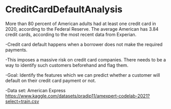 # CreditCardDefaultAnalysis

More than 80 percent of American adults had at least one credit card in 2020, according to the Federal Reserve. The average American has 3.84 credit cards, according to the most recent data from Experian.

-Credit card default happens when a borrower does not make the required payments. 

-This imposes a massive risk on credit card companies. There needs to be a way to identify such customers beforehand and flag them.

-Goal: Identify the features which we can predict whether a customer will default on their credit card payment or not. 

-Data set: American Express https://www.kaggle.com/datasets/pradip11/amexpert-codelab-2021?select=train.csv

